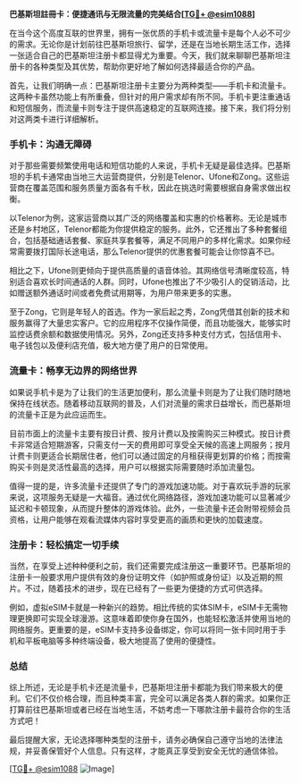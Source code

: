 **巴基斯坦註冊卡：便捷通讯与无限流量的完美结合[[TG💪+ @esim1088](https://t.me/s/esim1088)]**

在当今这个高度互联的世界里，拥有一张优质的手机卡或流量卡是每个人必不可少的需求。无论你是计划前往巴基斯坦旅行、留学，还是在当地长期生活工作，选择一张适合自己的巴基斯坦注册卡都显得尤为重要。今天，我们就来聊聊巴基斯坦注册卡的各种类型及其优势，帮助你更好地了解如何选择最适合你的产品。

首先，让我们明确一点：巴基斯坦注册卡主要分为两种类型——手机卡和流量卡。这两种卡虽然功能上有所重叠，但针对的用户需求却有所不同。手机卡更注重通话和短信服务，而流量卡则专注于提供高速稳定的互联网连接。接下来，我们将分别对这两类卡进行详细解析。

### 手机卡：沟通无障碍

对于那些需要频繁使用电话和短信功能的人来说，手机卡无疑是最佳选择。巴基斯坦的手机卡通常由当地三大运营商提供，分别是Telenor、Ufone和Zong。这些运营商在覆盖范围和服务质量方面各有千秋，因此在挑选时需要根据自身需求做出权衡。

以Telenor为例，这家运营商以其广泛的网络覆盖和实惠的价格著称。无论是城市还是乡村地区，Telenor都能为你提供稳定的服务。此外，它还推出了多种套餐组合，包括基础通话套餐、家庭共享套餐等，满足不同用户的多样化需求。如果你经常需要拨打国际长途电话，那么Telenor提供的优惠套餐可能会让你惊喜不已。

相比之下，Ufone则更倾向于提供高质量的语音体验。其网络信号清晰度较高，特别适合喜欢长时间通话的人群。同时，Ufone也推出了不少吸引人的促销活动，比如赠送额外通话时间或者免费试用期等，为用户带来更多的实惠。

至于Zong，它则是年轻人的首选。作为一家后起之秀，Zong凭借其创新的技术和服务赢得了大量忠实客户。它的应用程序不仅操作简便，而且功能强大，能够实时监控话费余额和数据使用情况。另外，Zong还支持多种支付方式，包括信用卡、电子钱包以及便利店充值，极大地方便了用户的日常使用。

### 流量卡：畅享无边界的网络世界

如果说手机卡是为了让我们的生活更加便利，那么流量卡则是为了让我们随时随地保持在线状态。随着移动互联网的普及，人们对流量的需求日益增长，而巴基斯坦的流量卡正是为此应运而生。

目前市面上的流量卡主要有按日计费、按月计费以及按需购买三种模式。按日计费卡非常适合短期游客，只需支付一天的费用即可享受全天候的高速上网服务；按月计费卡则更适合长期居住者，他们可以通过固定的月租获得更划算的价格；而按需购买卡则是灵活性最高的选择，用户可以根据实际需要随时添加流量包。

值得一提的是，许多流量卡还提供了专门的游戏加速功能。对于喜欢玩手游的玩家来说，这项服务无疑是一大福音。通过优化网络路径，游戏加速功能可以显著减少延迟和卡顿现象，从而提升整体的游戏体验。此外，一些流量卡还会附带视频会员资格，让用户能够在观看流媒体内容时享受更高的画质和更快的加载速度。

### 注册卡：轻松搞定一切手续

当然，在享受上述种种便利之前，我们还需要完成注册这一重要环节。巴基斯坦的注册卡一般要求用户提供有效的身份证明文件（如护照或身份证）以及近期的照片。不过，随着技术的进步，现在已经有了一些更为便捷的方式可供选择。

例如，虚拟eSIM卡就是一种新兴的趋势。相比传统的实体SIM卡，eSIM卡无需物理更换即可实现全球漫游。这意味着即使你身在国外，也能轻松激活并使用当地的网络服务。更重要的是，eSIM卡支持多设备绑定，你可以将同一张卡同时用于手机和平板电脑等多种终端设备，极大地提高了使用的便捷性。

### 总结

综上所述，无论是手机卡还是流量卡，巴基斯坦注册卡都能为我们带来极大的便利。它们不仅价格合理，而且种类丰富，完全可以满足各类人群的需求。如果你正打算前往巴基斯坦或者已经在当地生活，不妨考虑一下哪款注册卡最符合你的生活方式吧！

最后提醒大家，无论选择哪种类型的注册卡，请务必确保自己遵守当地的法律法规，并妥善保管好个人信息。只有这样，才能真正享受到安全无忧的通信体验。

[[TG💪+ @esim1088](https://t.me/s/esim1088) ![Image](https://i.postimg.cc/4NQfJmqS/Snipaste-2025-05-13-00-14-12.png)]